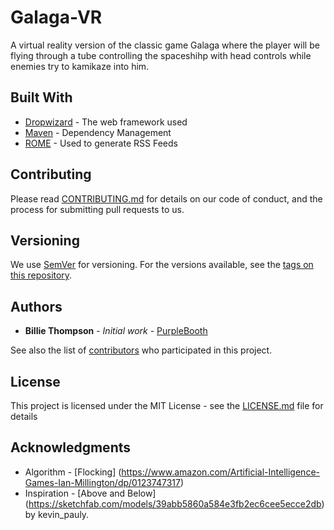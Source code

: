 # Galaga-VR

A virtual reality version of the classic game Galaga where the player will be flying through a tube controlling the spaceshihp with head controls while enemies try to kamikaze into him.

## Built With

* [Dropwizard](http://www.dropwizard.io/1.0.2/docs/) - The web framework used
* [Maven](https://maven.apache.org/) - Dependency Management
* [ROME](https://rometools.github.io/rome/) - Used to generate RSS Feeds

## Contributing

Please read [CONTRIBUTING.md](https://gist.github.com/PurpleBooth/b24679402957c63ec426) for details on our code of conduct, and the process for submitting pull requests to us.

## Versioning

We use [SemVer](http://semver.org/) for versioning. For the versions available, see the [tags on this repository](https://github.com/your/project/tags). 

## Authors

* **Billie Thompson** - *Initial work* - [PurpleBooth](https://github.com/PurpleBooth)

See also the list of [contributors](https://github.com/your/project/contributors) who participated in this project.

## License

This project is licensed under the MIT License - see the [LICENSE.md](LICENSE.md) file for details

## Acknowledgments

* Algorithm - [Flocking] (https://www.amazon.com/Artificial-Intelligence-Games-Ian-Millington/dp/0123747317)
* Inspiration - [Above and Below] (https://sketchfab.com/models/39abb5860a584e3fb2ec6cee5ecce2db) by kevin_pauly.
